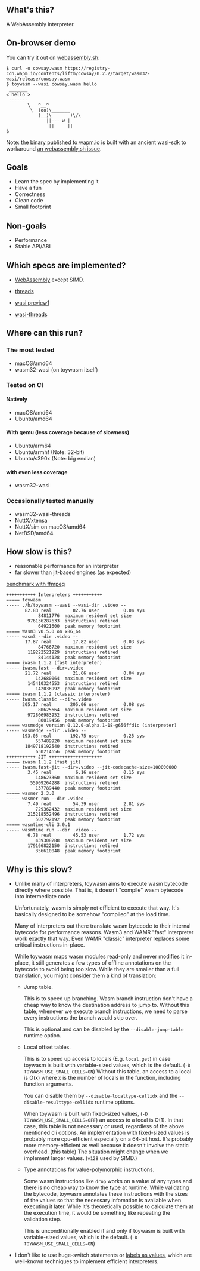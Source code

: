 ## What's this?

A WebAssembly interpreter.

## On-browser demo

You can try it out on [webassembly.sh](https://webassembly.sh/?run-command=toywasm%20--version):

```shell
$ curl -o cowsay.wasm https://registry-cdn.wapm.io/contents/liftm/cowsay/0.2.2/target/wasm32-wasi/release/cowsay.wasm
$ toywasm --wasi cowsay.wasm hello
 _______
< hello >
 -------
        \   ^__^
         \  (oo)\_______
            (__)\       )\/\
               ||----w |
                ||     ||
$
```

Note: [the binary published to wapm.io](https://wapm.io/yamt/toywasm)
is built with an ancient wasi-sdk to workaround
[an webassembly.sh issue](https://github.com/wasmerio/webassembly.sh/issues/105).

## Goals

* Learn the spec by implementing it
* Have a fun
* Correctness
* Clean code
* Small footprint

## Non-goals

* Performance
* Stable API/ABI

## Which specs are implemented?

* [WebAssembly](https://github.com/WebAssembly/spec) except SIMD.

* [threads](https://github.com/WebAssembly/threads)

* [wasi preview1](https://github.com/WebAssembly/wasi)

* [wasi-threads](https://github.com/WebAssembly/wasi-threads)

## Where can this run?

### The most tested

* macOS/amd64
* wasm32-wasi (on toywasm itself)

### Tested on CI

#### Natively

* macOS/amd64
* Ubuntu/amd64

#### With qemu (less coverage because of slowness)

* Ubuntu/arm64
* Ubuntu/armhf (Note: 32-bit)
* Ubuntu/s390x (Note: big endian)

#### with even less coverage

* wasm32-wasi

### Occasionally tested manually

* wasm32-wasi-threads
* NuttX/xtensa
* NuttX/sim on macOS/amd64
* NetBSD/amd64

## How slow is this?

* reasonable performance for an interpreter
* far slower than jit-based engines (as expected)

[benchmark with ffmpeg](./benchmark/ffmpeg.sh)
```
+++++++++++ Interpreters +++++++++++
===== toywasm
----- ./b/toywasm --wasi --wasi-dir .video --
       82.83 real        82.76 user         0.04 sys
            84811776  maximum resident set size
        976136287633  instructions retired
            64921600  peak memory footprint
===== Wasm3 v0.5.0 on x86_64
----- wasm3 --dir .video --
       17.87 real        17.82 user         0.03 sys
            84766720  maximum resident set size
        119222521929  instructions retired
            84144128  peak memory footprint
===== iwasm 1.1.2 (fast interpreter)
----- iwasm.fast --dir=.video
       21.72 real        21.66 user         0.04 sys
           142680064  maximum resident set size
        145410324553  instructions retired
           142036992  peak memory footprint
===== iwasm 1.1.2 (classic interpreter)
----- iwasm.classic --dir=.video
      205.17 real       205.06 user         0.08 sys
            80625664  maximum resident set size
        972806983952  instructions retired
            80019456  peak memory footprint
===== wasmedge version 0.12.0-alpha.1-18-g656ffd1c (interpreter)
----- wasmedge --dir .video --
      193.05 real       192.75 user         0.25 sys
           657489920  maximum resident set size
       1849718192540  instructions retired
           630214656  peak memory footprint
+++++++++++ JIT ++++++++++++++++++++
===== iwasm 1.1.2 (fast jit)
----- iwasm.fast-jit --dir=.video --jit-codecache-size=100000000
        3.45 real         6.16 user         0.15 sys
           148623360  maximum resident set size
         55909264288  instructions retired
           137789440  peak memory footprint
===== wasmer 2.3.0
----- wasmer run --dir .video --
        7.49 real        54.39 user         2.81 sys
           729362432  maximum resident set size
        215218552496  instructions retired
           502792192  peak memory footprint
===== wasmtime-cli 3.0.1
----- wasmtime run --dir .video --
        6.78 real        45.53 user         1.72 sys
           439308288  maximum resident set size
        179166822150  instructions retired
           356610048  peak memory footprint
```

## Why is this slow?

* Unlike many of interpreters, toywasm aims to execute wasm bytecode
  directly where possible. That is, it doesn't "compile" wasm bytecode
  into intermediate code.

  Unfortunately, wasm is simply not efficient to execute that way.
  It's basically designed to be somehow "compiled" at the load time.

  Many of interpreters out there translate wasm bytecode to their internal
  bytecode for performance reasons. Wasm3 and WAMR "fast" interpreter
  work exactly that way. Even WAMR "classic" interpreter replaces
  some critical instructions in-place.

  While toywasm maps wasm modules read-only and never modifies it in-place,
  it still generates a few types of offline annotations on the bytecode
  to avoid being too slow. While they are smaller than a full translation,
  you might consider them a kind of translation:

  * Jump table.

    This is to speed up branching. Wasm branch instruction don't have
    a cheap way to know the destination address to jump to. Without this
    table, whenever we execute branch instructions, we need to parse
    every instructions the branch would skip over.

    This is optional and can be disabled by the `--disable-jump-table`
    runtime option.

  * Local offset tables.

    This is to speed up access to locals (E.g. `local.get`) in case
    toywasm is built with variable-sized values, which is the default.
    (`-D TOYWASM_USE_SMALL_CELLS=ON`)
    Without this table, an access to a local is O(x) where x is
    the number of locals in the function, including function arguments.

    You can disable them by `--disable-localtype-cellidx`
    and the `--disable-resulttype-cellidx` runtime options.

    When toywasm is built with fixed-sized values,
    (`-D TOYWASM_USE_SMALL_CELLS=OFF`) an access to a local is O(1).
    In that case, this table is not necessary or used, regardless of
    the above mentioned cli options.
    An implementation with fixed-sized values is probably more
    cpu-efficient especially on a 64-bit host. It's probably more
    memory-efficient as well because it doesn't involve the static
    overhead. (this table) The situation might change when we implement
    larger values. (`v128` used by SIMD.)

  * Type annotations for value-polymorphic instructions.

    Some wasm instructions like `drop` works on a value of any types and
    there is no cheap way to know the type at runtime.
    While validating the bytecode, toywasm annotates these instructions
    with the sizes of the values so that the necessary infomation is
    available when executing it later. While it's theoretically possible
    to calculate them at the execution time, it would be something like
    repeating the validation step.

    This is unconditionally enabled if and only if toywasm is built with
    variable-sized values, which is the default.
    (`-D TOYWASM_USE_SMALL_CELLS=ON`)

* I don't like to use huge-switch statements or
  [labels as values](https://gcc.gnu.org/onlinedocs/gcc/Labels-as-Values.html),
  which are well-known techniques to implement efficient interpreters.
